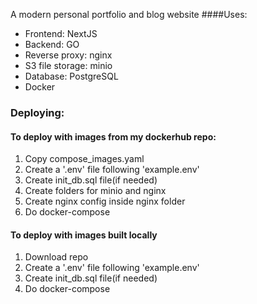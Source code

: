 A modern personal portfolio and blog website
####Uses:
- Frontend: NextJS
- Backend: GO
- Reverse proxy: nginx
- S3 file storage: minio
- Database: PostgreSQL
- Docker
### Deploying:
#### To deploy with images from my dockerhub repo:
  1. Copy compose_images.yaml
  2. Create a '.env' file following 'example.env'
  3. Create init_db.sql file(if needed)
  4. Create folders for minio and nginx
  5. Create nginx config inside nginx folder
  6. Do docker-compose
#### To deploy with images built locally
  1. Download repo
  2. Create a '.env' file following 'example.env'
  3. Create init_db.sql file(if needed)
  4. Do docker-compose
